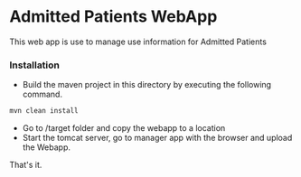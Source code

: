 # Admitted Patients WebApp

This web app is use to manage use information for Admitted Patients

### Installation

* Build the maven project in this directory by executing the following command.

```sh
mvn clean install
```
* Go to /target folder and copy the webapp to a location
* Start the tomcat server, go to manager app with the browser and upload the Webapp.

That's it.
